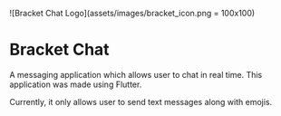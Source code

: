 ![Bracket Chat Logo](assets/images/bracket_icon.png = 100x100)

# Bracket Chat

A messaging application which allows user to chat in real time.
This application was made using Flutter.

Currently, it only allows user to send text messages along with emojis.
